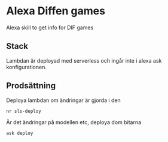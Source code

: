 # Alexa Diffen games
Alexa skill to get info for DIF games

## Stack
Lambdan är deployad med serverless och ingår inte i alexa ask konfigurationen. 

## Prodsättning
Deploya lambdan om ändringar är gjorda i den
```
nr sls-deploy
```

Är det ändringar på modellen etc, deploya dom bitarna 
```
ask deploy
```